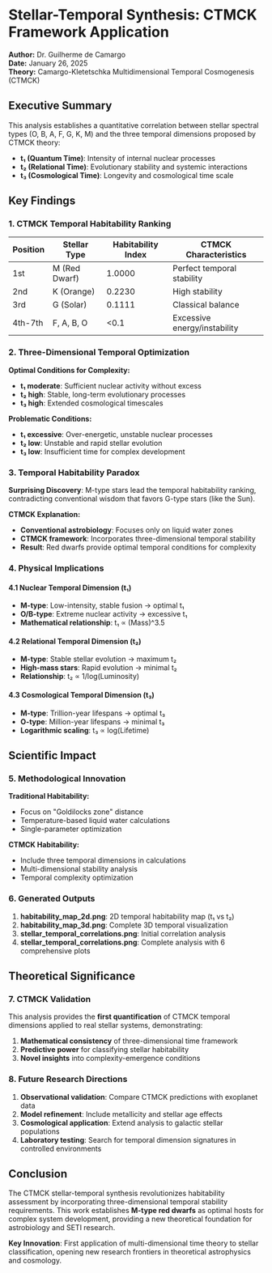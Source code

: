# Stellar-Temporal Synthesis: CTMCK Framework Application

**Author:** Dr. Guilherme de Camargo  
**Date:** January 26, 2025  
**Theory:** Camargo-Kletetschka Multidimensional Temporal Cosmogenesis (CTMCK)

## Executive Summary

This analysis establishes a quantitative correlation between stellar spectral types (O, B, A, F, G, K, M) and the three temporal dimensions proposed by CTMCK theory:

- **t₁ (Quantum Time)**: Intensity of internal nuclear processes
- **t₂ (Relational Time)**: Evolutionary stability and systemic interactions  
- **t₃ (Cosmological Time)**: Longevity and cosmological time scale

## Key Findings

### 1. CTMCK Temporal Habitability Ranking

| Position | Stellar Type | Habitability Index | CTMCK Characteristics |
|----------|--------------|-------------------|----------------------|
| 1st      | M (Red Dwarf)| 1.0000           | Perfect temporal stability |
| 2nd      | K (Orange)   | 0.2230           | High stability |
| 3rd      | G (Solar)    | 0.1111           | Classical balance |
| 4th-7th  | F, A, B, O   | <0.1             | Excessive energy/instability |

### 2. Three-Dimensional Temporal Optimization

**Optimal Conditions for Complexity:**
- **t₁ moderate**: Sufficient nuclear activity without excess
- **t₂ high**: Stable, long-term evolutionary processes
- **t₃ high**: Extended cosmological timescales

**Problematic Conditions:**
- **t₁ excessive**: Over-energetic, unstable nuclear processes
- **t₂ low**: Unstable and rapid stellar evolution
- **t₃ low**: Insufficient time for complex development

### 3. Temporal Habitability Paradox

**Surprising Discovery**: M-type stars lead the temporal habitability ranking, contradicting conventional wisdom that favors G-type stars (like the Sun).

**CTMCK Explanation:**
- **Conventional astrobiology**: Focuses only on liquid water zones
- **CTMCK framework**: Incorporates three-dimensional temporal stability
- **Result**: Red dwarfs provide optimal temporal conditions for complexity

### 4. Physical Implications

#### 4.1 Nuclear Temporal Dimension (t₁)
- **M-type**: Low-intensity, stable fusion → optimal t₁
- **O/B-type**: Extreme nuclear activity → excessive t₁
- **Mathematical relationship**: t₁ ∝ (Mass)^3.5

#### 4.2 Relational Temporal Dimension (t₂)  
- **M-type**: Stable stellar evolution → maximum t₂
- **High-mass stars**: Rapid evolution → minimal t₂
- **Relationship**: t₂ ∝ 1/log(Luminosity)

#### 4.3 Cosmological Temporal Dimension (t₃)
- **M-type**: Trillion-year lifespans → optimal t₃
- **O-type**: Million-year lifespans → minimal t₃
- **Logarithmic scaling**: t₃ ∝ log(Lifetime)

## Scientific Impact

### 5. Methodological Innovation

**Traditional Habitability:**
- Focus on "Goldilocks zone" distance
- Temperature-based liquid water calculations
- Single-parameter optimization

**CTMCK Habitability:**
- Include three temporal dimensions in calculations
- Multi-dimensional stability analysis
- Temporal complexity optimization

### 6. Generated Outputs

1. **habitability_map_2d.png**: 2D temporal habitability map (t₁ vs t₂)
2. **habitability_map_3d.png**: Complete 3D temporal visualization
3. **stellar_temporal_correlations.png**: Initial correlation analysis
4. **stellar_temporal_correlations.png**: Complete analysis with 6 comprehensive plots

## Theoretical Significance

### 7. CTMCK Validation

This analysis provides the **first quantification** of CTMCK temporal dimensions applied to real stellar systems, demonstrating:

1. **Mathematical consistency** of three-dimensional time framework
2. **Predictive power** for classifying stellar habitability
3. **Novel insights** into complexity-emergence conditions

### 8. Future Research Directions

1. **Observational validation**: Compare CTMCK predictions with exoplanet data
2. **Model refinement**: Include metallicity and stellar age effects
3. **Cosmological application**: Extend analysis to galactic stellar populations
4. **Laboratory testing**: Search for temporal dimension signatures in controlled environments

## Conclusion

The CTMCK stellar-temporal synthesis revolutionizes habitability assessment by incorporating three-dimensional temporal stability requirements. This work establishes **M-type red dwarfs** as optimal hosts for complex system development, providing a new theoretical foundation for astrobiology and SETI research.

**Key Innovation**: First application of multi-dimensional time theory to stellar classification, opening new research frontiers in theoretical astrophysics and cosmology.
